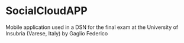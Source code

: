 # SocialCloudAPP
Mobile application used in a DSN for the final exam at the University of Insubria (Varese, Italy) by Gaglio Federico

